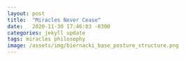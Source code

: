 ```yaml
---
layout: post
title:  "Miracles Never Cease"
date:   2020-11-30 17:46:03 -0300
categories: jekyll update
tags: miracles philosophy
image: /assets/img/biernacki_base_posture_structure.png
---
```

